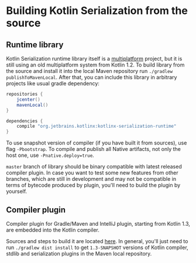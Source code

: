 # Building Kotlin Serialization from the source

## Runtime library

Kotlin Serialization runtime library itself is a [multiplatform](http://kotlinlang.org/docs/reference/multiplatform.html) project,
but it is still using an old multiplatform system from Kotlin 1.2.
To build library from the source and install it into the local Maven repository run `./gradlew publishToMavenLocal`. 
After that, you can include this library in arbitrary projects like usual gradle dependency:

```gradle
repositories {
    jcenter()
    mavenLocal()
}

dependencies {
    compile "org.jetbrains.kotlinx:kotlinx-serialization-runtime"
}
```

To use snapshot version of compiler (if you have built it from sources), use flag `-Pbootstrap`. To compile and publish all Native artifacts, not only the host one, use `-Pnative.deploy=true`.

`master` branch of library should be binary compatible with latest released compiler plugin. In case you want to test some new features from other branches, which are still in development and may not be compatible in terms of bytecode produced by plugin, you'll need to build the plugin by yourself.

## Compiler plugin

Compiler plugin for Gradle/Maven and IntelliJ plugin, starting from Kotlin 1.3, are embedded into the Kotlin compiler. 

Sources and steps to build it are located [here](https://github.com/JetBrains/kotlin/blob/master/plugins/kotlin-serialization/kotlin-serialization-compiler/). In general, you'll just need to run `./gradlew dist install` to get `1.3-SNAPSHOT` versions of Kotlin compiler, stdlib and serialization plugins in the Maven local repository.
